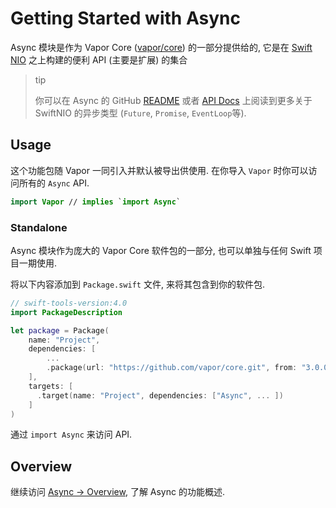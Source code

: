 # Getting Started with Async

Async 模块是作为 Vapor Core ([vapor/core](https://github.com/vapor/core)) 的一部分提供给的, 它是在 [Swift NIO](https://github.com/apple/swift-nio) 之上构建的便利 API (主要是扩展) 的集合

>tip
>
>你可以在 Async 的 GitHub [README](https://github.com/apple/swift-nio/blob/master/README.md) 或者 [API Docs](https://apple.github.io/swift-nio/docs/current/NIO/index.html) 上阅读到更多关于 SwiftNIO 的异步类型 (`Future`,  `Promise`, `EventLoop`等).

## Usage

这个功能包随 Vapor 一同引入并默认被导出供使用. 在你导入 `Vapor` 时你可以访问所有的 `Async` API.

```swift
import Vapor // implies `import Async`
```

### Standalone

Async 模块作为庞大的 Vapor Core 软件包的一部分, 也可以单独与任何 Swift 项目一期使用.

将以下内容添加到 `Package.swift` 文件, 来将其包含到你的软件包.

```swift
// swift-tools-version:4.0
import PackageDescription

let package = Package(
    name: "Project",
    dependencies: [
        ...
        .package(url: "https://github.com/vapor/core.git", from: "3.0.0"),
    ],
    targets: [
      .target(name: "Project", dependencies: ["Async", ... ])
    ]
)
```

通过 `import Async` 来访问 API.

## Overview

继续访问 [Async &rarr; Overview](overview.md), 了解 Async 的功能概述.


